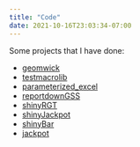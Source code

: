 ```yaml
---
title: "Code"
date: 2021-10-16T23:03:34-07:00
---
```

<!-- Go to https://fontawesome.com/v4.7/icons/ to find the icons you need - I am using font awesome 4 -->
<link rel="stylesheet" href="https://cdnjs.cloudflare.com/ajax/libs/font-awesome/4.7.0/css/font-awesome.min.css">

Some projects that I have done:

* [geomwick](https://github.com/andr3wli/geomwick)
* [testmacrolib](https://github.com/andr3wli/testmacrolib)
* [parameterized_excel](https://github.com/andr3wli/parameterized_excel)
* [reportdownGSS](https://github.com/andr3wli/reportdownGSS)
* [shinyRGT](https://andrewcli.shinyapps.io/shinyRGT/)
* [shinyJackpot](https://andrewcli.shinyapps.io/shinyJackpot/)
* [shinyBar](https://andrewcli.shinyapps.io/andrews_bar/)
* [jackpot](https://andrewcli.shinyapps.io/Jackpot/)